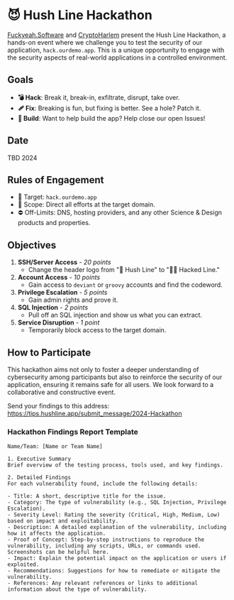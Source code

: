 # 😈 Hush Line Hackathon

[Fuckyeah.Software](https://fuckyeah.software) and [CryptoHarlem](https://www.cryptoharlem.com/) present the Hush Line Hackathon, a hands-on event where we challenge you to test the security of our application, `hack.ourdemo.app`. This is a unique opportunity to engage with the security aspects of real-world applications in a controlled environment. 

## Goals

- **💣 Hack**: Break it, break-in, exfiltrate, disrupt, take over.
- **🩹 Fix**: Breaking is fun, but fixing is better. See a hole? Patch it.
- **🔨 Build**: Want to help build the app? Help close our open Issues!

## Date
TBD 2024

## Rules of Engagement

- 🎯 Target: `hack.ourdemo.app`
- 🤝 Scope: Direct all efforts at the target domain.
- ⛔️ Off-Limits: DNS, hosting providers, and any other Science & Design products and properties.

## Objectives

1. **SSH/Server Access** - _20 points_
   - Change the header logo from "🤫 Hush Line" to "🏴‍☠️ Hacked Line."
2. **Account Access** - _10 points_
   - Gain access to `deviant` or `groovy` accounts and find the codeword.
3. **Privilege Escalation** - _5 points_
   - Gain admin rights and prove it.
4. **SQL Injection** - _2 points_
   - Pull off an SQL injection and show us what you can extract.
5. **Service Disruption** - _1 point_
   - Temporarily block access to the target domain.

## How to Participate

This hackathon aims not only to foster a deeper understanding of cybersecurity among participants but also to reinforce the security of our application, ensuring it remains safe for all users. We look forward to a collaborative and constructive event.

Send your findings to this address: https://tips.hushline.app/submit_message/2024-Hackathon

### Hackathon Findings Report Template

```
Name/Team: [Name or Team Name]

1. Executive Summary
Brief overview of the testing process, tools used, and key findings.

2. Detailed Findings
For each vulnerability found, include the following details:

- Title: A short, descriptive title for the issue.
- Category: The type of vulnerability (e.g., SQL Injection, Privilege Escalation).
- Severity Level: Rating the severity (Critical, High, Medium, Low) based on impact and exploitability.
- Description: A detailed explanation of the vulnerability, including how it affects the application.
- Proof of Concept: Step-by-step instructions to reproduce the vulnerability, including any scripts, URLs, or commands used. Screenshots can be helpful here.
- Impact: Explain the potential impact on the application or users if exploited.
- Recommendations: Suggestions for how to remediate or mitigate the vulnerability.
- References: Any relevant references or links to additional information about the type of vulnerability.
```
